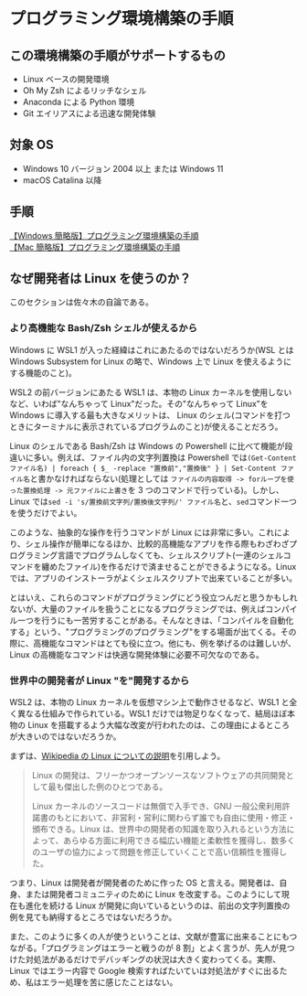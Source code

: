 # プログラミング環境構築の手順

## この環境構築の手順がサポートするもの

- Linux ベースの開発環境
- Oh My Zsh によるリッチなシェル
- Anaconda による Python 環境
- Git エイリアスによる迅速な開発体験

## 対象 OS

- Windows 10 バージョン 2004 以上 または Windows 11
- macOS Catalina 以降

## 手順

[【Windows 簡略版】プログラミング環境構築の手順](./【Windows簡略版】プログラミング環境構築の手順.md)  
[【Mac 簡略版】プログラミング環境構築の手順](./【Mac簡略版】プログラミング環境構築の手順.md)

## なぜ開発者は Linux を使うのか？

このセクションは佐々木の自論である。

### より高機能な Bash/Zsh シェルが使えるから

Windows に WSL1 が入った経緯はこれにあたるのではないだろうか(WSL とは Windows Subsystem for Linux の略で、Windows 上で Linux を使えるようにする機能のこと)。

WSL2 の前バージョンにあたる WSL1 は、本物の Linux カーネルを使用しないなど、いわば"なんちゃって Linux"だった。その"なんちゃって Linux"を Windows に導入する最も大きなメリットは、 Linux のシェル(コマンドを打つときにターミナルに表示されているプログラムのこと)が使えることだろう。

Linux のシェルである Bash/Zsh は Windows の Powershell に比べて機能が段違いに多い。例えば、ファイル内の文字列置換は Powershell では`(Get-Content ファイル名) | foreach { $_ -replace "置換前","置換後" } | Set-Content ファイル名`と書かなければならない(処理としては `ファイルの内容取得 -> forループを使った置換処理 -> 元ファイルに上書き`を 3 つのコマンドで行っている)。しかし、Linux では`sed -i 's/置換前文字列/置換後文字列/' ファイル名`と、`sed`コマンド一つを使うだけでよい。

このような、抽象的な操作を行うコマンドが Linux には非常に多い。これにより、シェル操作が簡単になるほか、比較的高機能なアプリを作る際もわざわざプログラミング言語でプログラムしなくても、シェルスクリプト(一連のシェルコマンドを纏めたファイル)を作るだけで済ませることができるようになる。Linux では、アプリのインストーラがよくシェルスクリプトで出来ていることが多い。

とはいえ、これらのコマンドがプログラミングにどう役立つんだと思うかもしれないが、大量のファイルを扱うことになるプログラミングでは、例えばコンパイル一つを行うにも一苦労することがある。そんなときは、「コンパイルを自動化する」という、"プログラミングのプログラミング"をする場面が出てくる。その際に、高機能なコマンドはとても役に立つ。他にも、例を挙げるのは難しいが、Linux の高機能なコマンドは快適な開発体験に必要不可欠なのである。

### 世界中の開発者が Linux "を"開発するから

WSL2 は、本物の Linux カーネルを仮想マシン上で動作させるなど、WSL1 と全く異なる仕組みで作られている。WSL1 だけでは物足りなくなって、結局ほぼ本物の Linux を搭載するよう大幅な改変が行われたのは、この理由によるところが大きいのではないだろうか。

まずは、[Wikipedia の Linux についての説明](https://ja.wikipedia.org/wiki/Linux)を引用しよう。

> Linux の開発は、フリーかつオープンソースなソフトウェアの共同開発として最も傑出した例のひとつである。
>
> Linux カーネルのソースコードは無償で入手でき、GNU 一般公衆利用許諾書のもとにおいて、非営利・営利に関わらず誰でも自由に使用・修正・頒布できる。Linux は、世界中の開発者の知識を取り入れるという方法によって、あらゆる方面に利用できる幅広い機能と柔軟性を獲得し、数多くのユーザの協力によって問題を修正していくことで高い信頼性を獲得した。

つまり、Linux は開発者が開発者のために作った OS と言える。開発者は、自身、または開発者コミュニティのために Linux を改変する。このようにして現在も進化を続ける Linux が開発に向いているというのは、前出の文字列置換の例を見ても納得するところではないだろうか。

また、このように多くの人が使うということは、文献が豊富に出来ることにもつながる。「プログラミングはエラーと戦うのが 8 割」とよく言うが、先人が見つけた対処法があるだけでデバッギングの状況は大きく変わってくる。実際、Linux ではエラー内容で Google 検索すればたいていは対処法がすぐに出るため、私はエラー処理を苦に感じたことはない。
